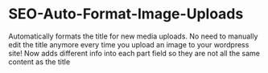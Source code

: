 # SEO-Auto-Format-Image-Uploads
Automatically formats the title for new media uploads. No need to manually edit the title anymore every time you upload an image to your wordpress site! Now adds different info into each part field so they are not all the same content as the title
